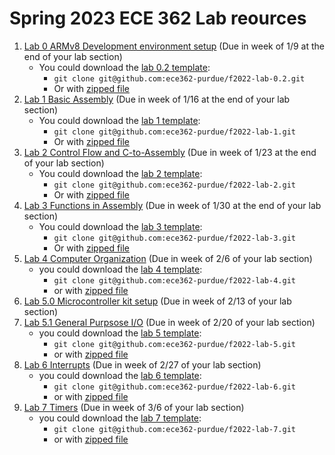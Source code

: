 # Spring 2023 ECE 362 Lab reources
1. [Lab 0 ARMv8 Development environment setup](./lab-0.2/lab_0.2.md) (Due in week of 1/9 at the end of your lab section)
   - You could download the [lab 0.2 template](https://github.com/ece362-purdue/f2022-lab-0.2):
     - `git clone git@github.com:ece362-purdue/f2022-lab-0.2.git`
     - Or with [zipped file](https://github.com/ece362-purdue/f2022-lab-0.2/archive/refs/heads/main.zip)
2. [Lab 1 Basic Assembly](./lab-1/lab_1.md) (Due in week of 1/16 at the end of your lab section)
   - You could download the [lab 1 template](https://github.com/ece362-purdue/f2022-lab-1):
     - `git clone git@github.com:ece362-purdue/f2022-lab-1.git`
     - Or with [zipped file](https://github.com/ece362-purdue/f2022-lab-1/archive/refs/heads/main.zip)
3. [Lab 2 Control Flow and C-to-Assembly](./lab-2/lab_2.md) (Due in week of 1/23 at the end of your lab section)
   - You could download the [lab 2 template](https://github.com/ece362-purdue/f2022-lab-2):
     - `git clone git@github.com:ece362-purdue/f2022-lab-2.git`
     - Or with [zipped file](https://github.com/ece362-purdue/f2022-lab-2/archive/refs/heads/main.zip)
4. [Lab 3 Functions in Assembly](./lab-3/lab_3.md) (Due in week of 1/30 at the end of your lab section)
   - You could download the [lab 3 template](https://github.com/ece362-purdue/f2022-lab-3):
     - `git clone git@github.com:ece362-purdue/f2022-lab-3.git`
     - Or with [zipped file](https://github.com/ece362-purdue/f2022-lab-3/archive/refs/heads/main.zip)
5. [Lab 4 Computer Organization](./lab-4/lab_4.md) (Due in week of 2/6 of your lab section)
   - you could download the [lab 4 template](https://github.com/ece362-purdue/f2022-lab-4):
     - `git clone git@github.com:ece362-purdue/f2022-lab-4.git`
     - or with [zipped file](https://github.com/ece362-purdue/f2022-lab-4/archive/refs/heads/main.zip)
6. [Lab 5.0 Microcontroller kit setup](./lab-5.0/lab_5.md) (Due in week of 2/13 of your lab section)
7. [Lab 5.1 General Purpsose I/O](./lab-5/lab_5.md) (Due in week of 2/20 of your lab section)
   - you could download the [lab 5 template](https://github.com/ece362-purdue/f2022-lab-5):
     - `git clone git@github.com:ece362-purdue/f2022-lab-5.git`
     - or with [zipped file](https://github.com/ece362-purdue/f2022-lab-5/archive/refs/heads/main.zip)
8. [Lab 6 Interrupts](./lab-6/lab_6.md) (Due in week of 2/27 of your lab section)
   - you could download the [lab 6 template](https://github.com/ece362-purdue/f2022-lab-6):
     - `git clone git@github.com:ece362-purdue/f2022-lab-6.git`
     - or with [zipped file](https://github.com/ece362-purdue/f2022-lab-6/archive/refs/heads/main.zip)
9. [Lab 7 Timers](./lab-7/lab_7.md) (Due in week of 3/6 of your lab section)
   - you could download the [lab 7 template](https://github.com/ece362-purdue/f2022-lab-7):
     - `git clone git@github.com:ece362-purdue/f2022-lab-7.git`
     - or with [zipped file](https://github.com/ece362-purdue/f2022-lab-7/archive/refs/heads/main.zip)
